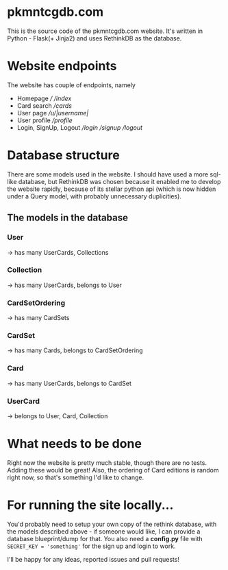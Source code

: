 # pkmntcgdb.com
This is the source code of the pkmntcgdb.com website. It's written in Python - Flask(+ Jinja2) and uses RethinkDB as the database.

# Website endpoints
The website has couple of endpoints, namely
- Homepage _/_ _/index_
- Card search _/cards_
- User page _/u/|username|_
- User profile _/profile_
- Login, SignUp, Logout _/login_ _/signup_ _/logout_

# Database structure
There are some models used in the website. I should have used a more sql-like database, but RethinkDB was chosen because it enabled me to develop the website rapidly, because of its stellar python api (which is now hidden under a Query model, with probably unnecessary duplicities).

## The models in the database
### User             
   -> has many UserCards, Collections
### Collection       
   -> has many UserCards, belongs to User
### CardSetOrdering
   -> has many CardSets
### CardSet          
   -> has many Cards, belongs to CardSetOrdering
### Card             
   -> has many UserCards, belongs to CardSet
### UserCard         
   -> belongs to User, Card, Collection

# What needs to be done
Right now the website is pretty much stable, though there are no tests. Adding these would be great!
Also, the ordering of Card editions is random right now, so that's something I'd like to change.

# For running the site locally...
You'd probably need to setup your own copy of the rethink database, with the models described above - if someone would like, I can provide a database blueprint/dump for that. You also need a **config.py** file with `SECRET_KEY = 'something'` for the sign up and login to work.

I'll be happy for any ideas, reported issues and pull requests!
